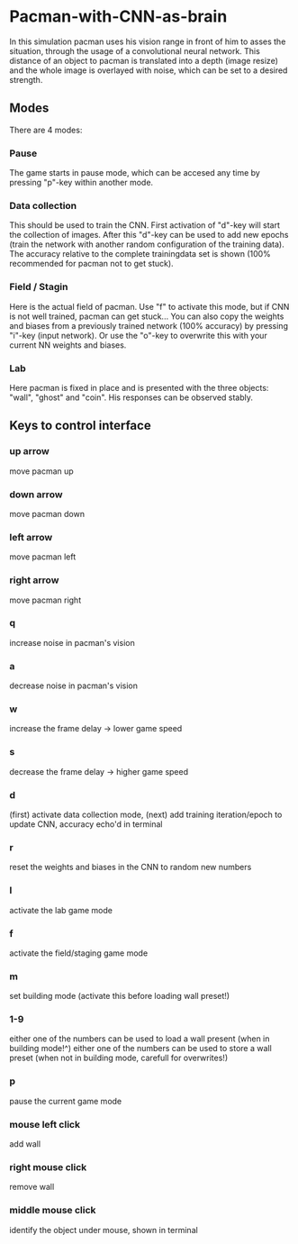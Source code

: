 # Pacman-with-CNN-as-brain

In this simulation pacman uses his vision range in front of him to asses the situation, through the usage
of a convolutional neural network. This distance of an object to pacman is translated into a depth (image resize) and the whole image is overlayed with noise, which can be set to a desired strength.

## Modes
There are 4 modes:

### Pause

The game starts in pause mode, which can be accesed any time by pressing "p"-key within another mode.

### Data collection

This should be used to train the CNN. First activation of "d"-key will start the collection of images. After this "d"-key can be used to add new epochs (train the network with another random configuration of the training data). The accuracy relative to the complete trainingdata set is shown (100% recommended for pacman not to get stuck).

### Field / Stagin

Here is the actual field of pacman. Use "f" to activate this mode, but if CNN is not well trained, pacman can get stuck...
You can also copy the weights and biases from a previously trained network (100% accuracy) by pressing "i"-key (input network). Or use the "o"-key to overwrite this with your current NN weights and biases.

### Lab

Here pacman is fixed in place and is presented with the three objects: "wall", "ghost" and "coin". His responses can be observed stably. 

## Keys to control interface

### up arrow
move pacman up
### down arrow
move pacman down
### left arrow
move pacman left
### right arrow
move pacman right


### q
increase noise in pacman's vision
### a
decrease noise in pacman's vision
### w
increase the frame delay -> lower game speed
### s
decrease the frame delay -> higher game speed
### d
(first) activate data collection mode, (next) add training iteration/epoch to update CNN, accuracy echo'd in terminal
### r
reset the weights and biases in the CNN to random new numbers
### l
activate the lab game mode
### f
activate the field/staging game mode
### m
set building mode (activate this before loading wall preset!)
### 1-9
either one of the numbers can be used to load a wall present (when in building mode!^)
either one of the numbers can be used to store a wall preset (when not in building mode, carefull for overwrites!)
### p
pause the current game mode
### mouse left click
add wall
### right mouse click
remove wall
### middle mouse click
identify the object under mouse, shown in terminal

